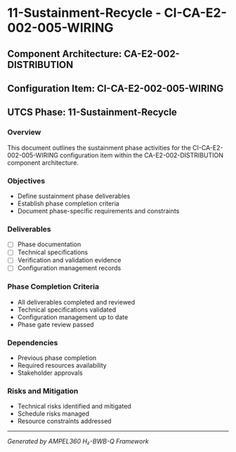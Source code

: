 # 11-Sustainment-Recycle - CI-CA-E2-002-005-WIRING

## Component Architecture: CA-E2-002-DISTRIBUTION
## Configuration Item: CI-CA-E2-002-005-WIRING
## UTCS Phase: 11-Sustainment-Recycle

### Overview
This document outlines the sustainment phase activities for the CI-CA-E2-002-005-WIRING configuration item within the CA-E2-002-DISTRIBUTION component architecture.

### Objectives
- Define sustainment phase deliverables
- Establish phase completion criteria
- Document phase-specific requirements and constraints

### Deliverables
- [ ] Phase documentation
- [ ] Technical specifications
- [ ] Verification and validation evidence
- [ ] Configuration management records

### Phase Completion Criteria
- All deliverables completed and reviewed
- Technical specifications validated
- Configuration management up to date
- Phase gate review passed

### Dependencies
- Previous phase completion
- Required resources availability
- Stakeholder approvals

### Risks and Mitigation
- Technical risks identified and mitigated
- Schedule risks managed
- Resource constraints addressed

---
*Generated by AMPEL360 H₂-BWB-Q Framework*
